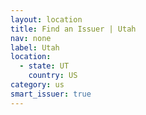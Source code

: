 ```yaml
---
layout: location
title: Find an Issuer | Utah
nav: none
label: Utah
location:
  - state: UT
    country: US
category: us
smart_issuer: true
---
```

